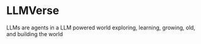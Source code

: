 # LLMVerse
LLMs are agents in a LLM powered world exploring, learning, growing, old, and building the world
